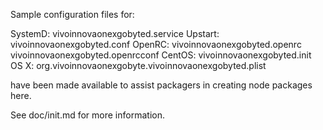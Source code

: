 Sample configuration files for:

SystemD: vivoinnovaonexgobyted.service
Upstart: vivoinnovaonexgobyted.conf
OpenRC:  vivoinnovaonexgobyted.openrc
         vivoinnovaonexgobyted.openrcconf
CentOS:  vivoinnovaonexgobyted.init
OS X:    org.vivoinnovaonexgobyte.vivoinnovaonexgobyted.plist

have been made available to assist packagers in creating node packages here.

See doc/init.md for more information.
